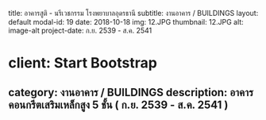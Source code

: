 ---
---
title: อาคารสูติ - นรีเวชกรรม  โรงพยาบาลอุดรธานี
subtitle: งานอาคาร / BUILDINGS
layout: default
modal-id: 19
date: 2018-10-18
img: 12.JPG
thumbnail: 12.JPG
alt: image-alt
project-date: ก.ย. 2539 - ส.ค. 2541
# client: Start Bootstrap
category: งานอาคาร / BUILDINGS
description: อาคารคอนกรีตเสริมเหล็กสูง 5 ชั้น ( ก.ย. 2539 - ส.ค. 2541 )
---